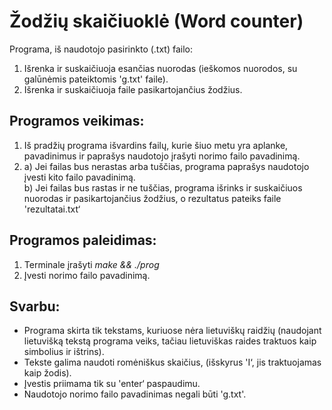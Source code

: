 # Žodžių skaičiuoklė (Word counter)

Programa, iš naudotojo pasirinkto (.txt) failo:
1) Išrenka ir suskaičiuoja esančias nuorodas (ieškomos nuorodos, su galūnėmis pateiktomis 'g.txt' faile).
2) Išrenka ir suskaičiuoja faile pasikartojančius žodžius.

## Programos veikimas:
1) Iš pradžių programa išvardins failų, kurie šiuo metu yra aplanke, pavadinimus ir paprašys naudotojo įrašyti norimo failo pavadinimą. <br>
2) a) Jei failas bus nerastas arba tuščias, programa paprašys naudotojo įvesti kito failo pavadinimą. <br>
   b) Jei failas bus rastas ir ne tuščias, programa išrinks ir suskaičiuos nuorodas ir pasikartojančius žodžius, o rezultatus pateiks faile 'rezultatai.txt‘ <br>
   

## Programos paleidimas:
1) Terminale įrašyti _make && ./prog_ 
2) Įvesti norimo failo pavadinimą.

## Svarbu:
* Programa skirta tik tekstams, kuriuose nėra lietuviškų raidžių (naudojant lietuvišką tekstą programa veiks, tačiau lietuviškas raides traktuos kaip simbolius ir ištrins). 
* Tekste galima naudoti romėniškus skaičius, (išskyrus 'I‘, jis traktuojamas kaip žodis).
* Įvestis priimama tik su 'enter‘ paspaudimu.
* Naudotojo norimo failo pavadinimas negali būti 'g.txt'.
